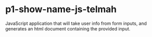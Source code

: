 # p1-show-name-js-telmah
JavaScript application that will take user info from form inputs, and generates an html document containing the provided input. 
